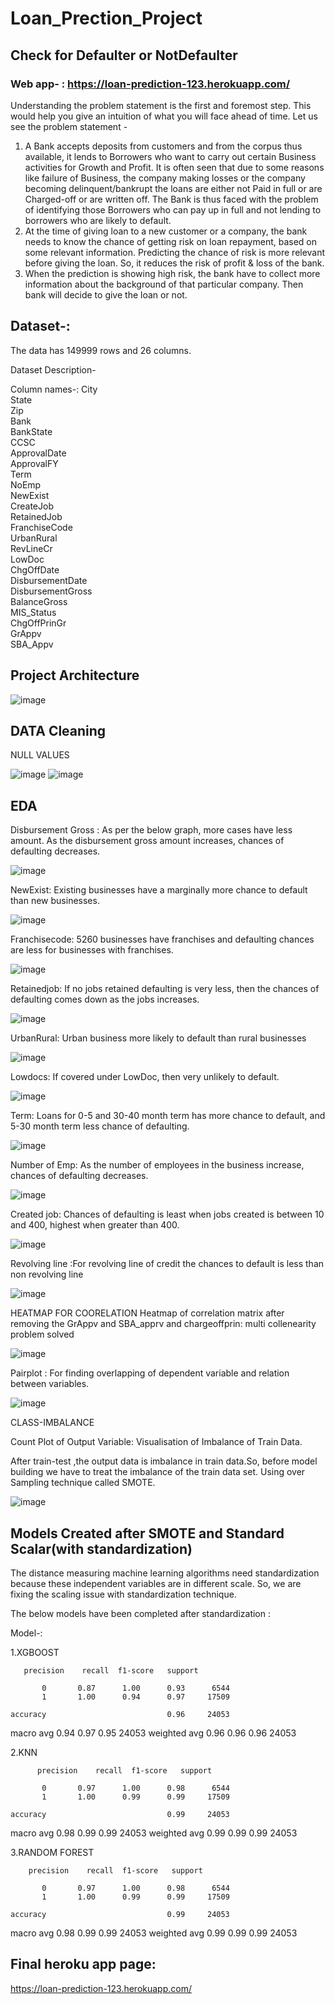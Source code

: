 # Loan_Prection_Project

## Check for Defaulter or NotDefaulter

### Web app- : https://loan-prediction-123.herokuapp.com/

Understanding the problem statement is the first and foremost step. This would help you give an intuition of what you will face ahead of time. Let us see the problem statement -

1. A Bank accepts deposits from customers and from the corpus thus available, it lends to Borrowers who want to carry out certain Business activities for Growth and Profit. It is often seen that due to some reasons like failure of Business, the company making losses or the company becoming delinquent/bankrupt the loans are either not Paid in full or are Charged-off or are written off. The Bank is thus faced with the problem of identifying those Borrowers who can pay up in full and not lending to borrowers who are likely to default.
2. At the time of giving loan to a new customer or a company, the bank needs to know the chance of getting risk on loan repayment, based on some relevant information.
Predicting the chance of risk is more relevant before giving the loan. So, it reduces the risk of profit & loss of the bank. 
3. When the prediction is showing high risk, the bank have to collect more information about the background of that particular company. Then bank will decide to give the loan or not.


## Dataset-: 
The data has 149999 rows and 26 columns.

Dataset Description-

Column names-:
City                      
State                     
Zip                       
Bank                    
BankState               
CCSC                      
ApprovalDate              
ApprovalFY                
Term                      
NoEmp                     
NewExist                  
CreateJob                 
RetainedJob               
FranchiseCode             
UrbanRural                
RevLineCr                
LowDoc                    
ChgOffDate           
DisbursementDate        
DisbursementGross         
BalanceGross              
MIS_Status              
ChgOffPrinGr              
GrAppv                    
SBA_Appv                  



## Project Architecture


![image](https://user-images.githubusercontent.com/58631474/97906721-23d78d80-1d6a-11eb-96d4-274d61cdbfcd.png)

## DATA Cleaning                                

NULL VALUES

![image](https://user-images.githubusercontent.com/58631474/97907120-c98afc80-1d6a-11eb-8a11-9ac1074e4e03.png)
![image](https://user-images.githubusercontent.com/58631474/97907483-5d5cc880-1d6b-11eb-8a2b-d8ee68a53330.png)
## EDA

Disbursement Gross : As per the below graph, more cases have less amount.
        As the disbursement gross amount increases, chances of defaulting decreases.
        
![image](https://user-images.githubusercontent.com/58631474/97907455-546bf700-1d6b-11eb-83f0-62f53aa55c6b.png)     

NewExist: Existing businesses have a marginally more chance to default than new businesses.

![image](https://user-images.githubusercontent.com/58631474/97907570-7a919700-1d6b-11eb-9661-523a02e647dd.png)

Franchisecode:  5260 businesses have franchises and defaulting chances are less for businesses with franchises.

![image](https://user-images.githubusercontent.com/58631474/97907587-81b8a500-1d6b-11eb-8b7e-0b14b89e5bef.png)

Retainedjob:  If no jobs retained defaulting is very less, then the chances of defaulting comes down as the jobs increases.

![image](https://user-images.githubusercontent.com/58631474/97907607-88471c80-1d6b-11eb-97fe-7e87bb1b14ca.png)

UrbanRural: Urban business more likely to default than rural businesses

![image](https://user-images.githubusercontent.com/58631474/97907625-9006c100-1d6b-11eb-8c58-655fcd42671b.png)

Lowdocs: If covered under LowDoc, then very unlikely to default.

![image](https://user-images.githubusercontent.com/58631474/97907646-95fca200-1d6b-11eb-8b55-3b72221215a0.png)

Term: Loans for 0-5 and 30-40 month term has more chance to default, and 5-30 month term less chance of defaulting.

![image](https://user-images.githubusercontent.com/58631474/97907655-9c8b1980-1d6b-11eb-9587-4ba82abf0152.png)

Number of Emp: As the number of employees in the business increase, chances of defaulting decreases.

![image](https://user-images.githubusercontent.com/58631474/97907676-a3199100-1d6b-11eb-9a78-3da1c66d1ff4.png)


Created job: Chances of defaulting is least when jobs created is between 10 and 400, highest when greater than 400.

![image](https://user-images.githubusercontent.com/58631474/97908689-0821b680-1d6d-11eb-8e50-819f97b33c7c.png)

Revolving line :For revolving line of credit the chances to default is less than non revolving line

![image](https://user-images.githubusercontent.com/58631474/97908701-0ce66a80-1d6d-11eb-88c0-d838012dc2ee.png)

HEATMAP FOR COORELATION
Heatmap of correlation matrix after removing the GrAppv and SBA_apprv and chargeoffprin: multi collenearity problem solved

![image](https://user-images.githubusercontent.com/58631474/97908744-1e2f7700-1d6d-11eb-9c8a-6cb3752a5f01.png)

Pairplot : For finding overlapping of dependent variable and relation between variables.

![image](https://user-images.githubusercontent.com/58631474/97908775-28517580-1d6d-11eb-8572-a4ccb5549fe1.png)

CLASS-IMBALANCE

Count Plot of Output Variable: Visualisation of Imbalance of Train Data.

After train-test ,the output data is imbalance in train data.So, before model building we have to treat the imbalance of the train data set. Using over Sampling technique called SMOTE.


![image](https://user-images.githubusercontent.com/58631474/97908882-5040d900-1d6d-11eb-9ee2-cb894b70cdb2.png)

  ## Models Created after SMOTE and Standard Scalar(with standardization)
   
The distance measuring machine learning algorithms need standardization because these independent variables are in different scale. So, we are fixing the scaling issue with standardization technique.

 
The below models have been completed after standardization :
      

Model-:


1.XGBOOST 
 
       precision    recall  f1-score   support

           0       0.87      1.00      0.93      6544
           1       1.00      0.94      0.97     17509

    accuracy                           0.96     24053
   macro avg       0.94      0.97      0.95     24053
weighted avg       0.96      0.96      0.96     24053


2.KNN

          precision    recall  f1-score   support

           0       0.97      1.00      0.98      6544
           1       1.00      0.99      0.99     17509

    accuracy                           0.99     24053
   macro avg       0.98      0.99      0.99     24053
weighted avg       0.99      0.99      0.99     24053


3.RANDOM FOREST

        precision    recall  f1-score   support

           0       0.97      1.00      0.98      6544
           1       1.00      0.99      0.99     17509

    accuracy                           0.99     24053
   macro avg       0.98      0.99      0.99     24053
weighted avg       0.99      0.99      0.99     24053


## Final heroku app page:
https://loan-prediction-123.herokuapp.com/

